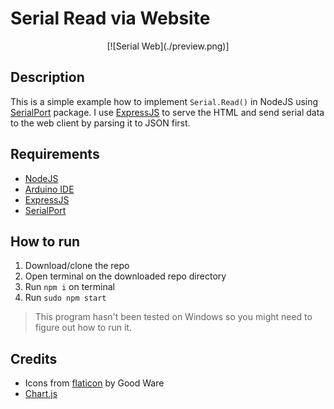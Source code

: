 # Serial Read via Website

<div align="center">
[![Serial Web](./preview.png)]
</div>

## Description
This is a simple example how to implement `Serial.Read()` in NodeJS using [SerialPort]('https://serialport.io/') package. I use [ExpressJS]('https://expressjs.com/') to serve the HTML and send serial data to the web client by parsing it to JSON first.
## Requirements
* [NodeJS]('https://nodejs.org/')
* [Arduino IDE]('https://www.arduino.cc/')
* [ExpressJS]('https://expressjs.com/')
* [SerialPort]('https://serialport.io/')
## How to run
1. Download/clone the repo
2. Open terminal on the downloaded repo directory
3. Run `npm i` on terminal
4. Run `sudo npm start`
> This program hasn't been tested on Windows so you might need to figure out how to run it.
## Credits
- Icons from [flaticon]('https://www.flaticon.com/free-icon/analytics_2386150') by Good Ware
- [Chart.js]('https://github.com/chartjs')

